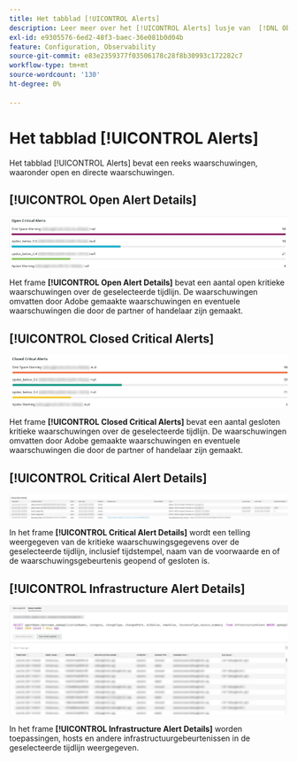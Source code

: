 ```yaml
---
title: Het tabblad [!UICONTROL Alerts]
description: Leer meer over het [!UICONTROL Alerts] lusje van  [!DNL Observation for Adobe Commerce].
exl-id: e9305576-6ed2-48f3-baec-36e081b0d04b
feature: Configuration, Observability
source-git-commit: e83e2359377f03506178c28f8b30993c172282c7
workflow-type: tm+mt
source-wordcount: '130'
ht-degree: 0%

---
```


# Het tabblad [!UICONTROL Alerts]

Het tabblad [!UICONTROL Alerts] bevat een reeks waarschuwingen, waaronder open en directe waarschuwingen.

## [!UICONTROL Open Alert Details]

![&#x200B; Open Kritieke Alarm &#x200B;](../../assets/tools/observation-for-adobe-commerce/alerts-tab-1.jpg)

Het frame **[!UICONTROL Open Alert Details]** bevat een aantal open kritieke waarschuwingen over de geselecteerde tijdlijn. De waarschuwingen omvatten door Adobe gemaakte waarschuwingen en eventuele waarschuwingen die door de partner of handelaar zijn gemaakt.

## [!UICONTROL Closed Critical Alerts]

![&#x200B; Gesloten Kritieke Alarm &#x200B;](../../assets/tools/observation-for-adobe-commerce/alerts-tab-2.jpg)

Het frame **[!UICONTROL Closed Critical Alerts]** bevat een aantal gesloten kritieke waarschuwingen over de geselecteerde tijdlijn. De waarschuwingen omvatten door Adobe gemaakte waarschuwingen en eventuele waarschuwingen die door de partner of handelaar zijn gemaakt.

## [!UICONTROL Critical Alert Details]

![&#x200B; Kritieke Alarm Details &#x200B;](../../assets/tools/observation-for-adobe-commerce/alerts-tab-3.jpg)

In het frame **[!UICONTROL Critical Alert Details]** wordt een telling weergegeven van de kritieke waarschuwingsgegevens over de geselecteerde tijdlijn, inclusief tijdstempel, naam van de voorwaarde en of de waarschuwingsgebeurtenis geopend of gesloten is.

## [!UICONTROL Infrastructure Alert Details]

![&#x200B; de Alarm Details van de Infrastructuur &#x200B;](../../assets/tools/observation-for-adobe-commerce/alerts-tab-4.jpg)

In het frame **[!UICONTROL Infrastructure Alert Details]** worden toepassingen, hosts en andere infrastructuurgebeurtenissen in de geselecteerde tijdlijn weergegeven.
